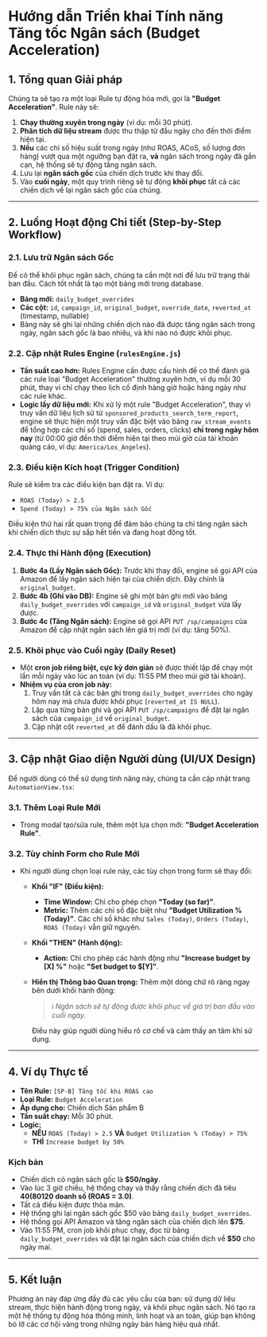 # Hướng dẫn Triển khai Tính năng Tăng tốc Ngân sách (Budget Acceleration)

## 1. Tổng quan Giải pháp

Chúng ta sẽ tạo ra một loại Rule tự động hóa mới, gọi là **"Budget Acceleration"**. Rule này sẽ:
1.  **Chạy thường xuyên trong ngày** (ví dụ: mỗi 30 phút).
2.  **Phân tích dữ liệu stream** được thu thập từ đầu ngày cho đến thời điểm hiện tại.
3.  **Nếu** các chỉ số hiệu suất trong ngày (như ROAS, ACoS, số lượng đơn hàng) vượt qua một ngưỡng bạn đặt ra, **và** ngân sách trong ngày đã gần cạn, hệ thống sẽ tự động tăng ngân sách.
4.  Lưu lại **ngân sách gốc** của chiến dịch trước khi thay đổi.
5.  Vào **cuối ngày**, một quy trình riêng sẽ tự động **khôi phục** tất cả các chiến dịch về lại ngân sách gốc của chúng.

---

## 2. Luồng Hoạt động Chi tiết (Step-by-Step Workflow)

### 2.1. Lưu trữ Ngân sách Gốc
Để có thể khôi phục ngân sách, chúng ta cần một nơi để lưu trữ trạng thái ban đầu. Cách tốt nhất là tạo một bảng mới trong database.

-   **Bảng mới:** `daily_budget_overrides`
-   **Các cột:** `id`, `campaign_id`, `original_budget`, `override_date`, `reverted_at` (timestamp, nullable)
-   Bảng này sẽ ghi lại những chiến dịch nào đã được tăng ngân sách trong ngày, ngân sách gốc là bao nhiêu, và khi nào nó được khôi phục.

### 2.2. Cập nhật Rules Engine (`rulesEngine.js`)

-   **Tần suất cao hơn:** Rules Engine cần được cấu hình để có thể đánh giá các rule loại "Budget Acceleration" thường xuyên hơn, ví dụ mỗi 30 phút, thay vì chỉ chạy theo lịch cố định hàng giờ hoặc hàng ngày như các rule khác.
-   **Logic lấy dữ liệu mới:** Khi xử lý một rule "Budget Acceleration", thay vì truy vấn dữ liệu lịch sử từ `sponsored_products_search_term_report`, engine sẽ thực hiện một truy vấn đặc biệt vào bảng `raw_stream_events` để tổng hợp các chỉ số (spend, sales, orders, clicks) **chỉ trong ngày hôm nay** (từ 00:00 giờ đến thời điểm hiện tại theo múi giờ của tài khoản quảng cáo, ví dụ: `America/Los_Angeles`).

### 2.3. Điều kiện Kích hoạt (Trigger Condition)

Rule sẽ kiểm tra các điều kiện bạn đặt ra. Ví dụ:
-   `ROAS (Today) > 2.5`
-   `Spend (Today) > 75% của Ngân sách Gốc`

Điều kiện thứ hai rất quan trọng để đảm bảo chúng ta chỉ tăng ngân sách khi chiến dịch thực sự sắp hết tiền và đang hoạt động tốt.

### 2.4. Thực thi Hành động (Execution)

1.  **Bước 4a (Lấy Ngân sách Gốc):** Trước khi thay đổi, engine sẽ gọi API của Amazon để lấy ngân sách hiện tại của chiến dịch. Đây chính là `original_budget`.
2.  **Bước 4b (Ghi vào DB):** Engine sẽ ghi một bản ghi mới vào bảng `daily_budget_overrides` với `campaign_id` và `original_budget` vừa lấy được.
3.  **Bước 4c (Tăng Ngân sách):** Engine sẽ gọi API `PUT /sp/campaigns` của Amazon để cập nhật ngân sách lên giá trị mới (ví dụ: tăng 50%).

### 2.5. Khôi phục vào Cuối ngày (Daily Reset)

-   Một **cron job riêng biệt, cực kỳ đơn giản** sẽ được thiết lập để chạy một lần mỗi ngày vào lúc an toàn (ví dụ: 11:55 PM theo múi giờ tài khoản).
-   **Nhiệm vụ của cron job này:**
    1.  Truy vấn tất cả các bản ghi trong `daily_budget_overrides` cho ngày hôm nay mà chưa được khôi phục (`reverted_at IS NULL`).
    2.  Lặp qua từng bản ghi và gọi API `PUT /sp/campaigns` để đặt lại ngân sách của `campaign_id` về `original_budget`.
    3.  Cập nhật cột `reverted_at` để đánh dấu là đã khôi phục.

---

## 3. Cập nhật Giao diện Người dùng (UI/UX Design)

Để người dùng có thể sử dụng tính năng này, chúng ta cần cập nhật trang `AutomationView.tsx`:

### 3.1. Thêm Loại Rule Mới
-   Trong modal tạo/sửa rule, thêm một lựa chọn mới: **"Budget Acceleration Rule"**.

### 3.2. Tùy chỉnh Form cho Rule Mới
-   Khi người dùng chọn loại rule này, các tùy chọn trong form sẽ thay đổi:
    -   **Khối "IF" (Điều kiện):**
        -   **Time Window:** Chỉ cho phép chọn **"Today (so far)"**.
        -   **Metric:** Thêm các chỉ số đặc biệt như **"Budget Utilization % (Today)"**. Các chỉ số khác như `Sales (Today)`, `Orders (Today)`, `ROAS (Today)` vẫn giữ nguyên.
    -   **Khối "THEN" (Hành động):**
        -   **Action:** Chỉ cho phép các hành động như **"Increase budget by [X] %"** hoặc **"Set budget to $[Y]"**.
    -   **Hiển thị Thông báo Quan trọng:** Thêm một dòng chữ rõ ràng ngay bên dưới khối hành động:
        > ℹ️ *Ngân sách sẽ tự động được khôi phục về giá trị ban đầu vào cuối ngày.*
        
        Điều này giúp người dùng hiểu rõ cơ chế và cảm thấy an tâm khi sử dụng.

---

## 4. Ví dụ Thực tế

-   **Tên Rule:** `[SP-B] Tăng tốc khi ROAS cao`
-   **Loại Rule:** `Budget Acceleration`
-   **Áp dụng cho:** Chiến dịch Sản phẩm B
-   **Tần suất chạy:** Mỗi 30 phút.
-   **Logic:**
    -   **NẾU** `ROAS (Today) > 2.5` **VÀ** `Budget Utilization % (Today) > 75%`
    -   **THÌ** `Increase budget by 50%`

### Kịch bản

-   Chiến dịch có ngân sách gốc là **$50/ngày**.
-   Vào lúc 3 giờ chiều, hệ thống chạy và thấy rằng chiến dịch đã tiêu **$40 (80%)** và tạo ra **$120 doanh số (ROAS = 3.0)**.
-   Tất cả điều kiện được thỏa mãn.
-   Hệ thống ghi lại ngân sách gốc $50 vào bảng `daily_budget_overrides`.
-   Hệ thống gọi API Amazon và tăng ngân sách của chiến dịch lên **$75**.
-   Vào 11:55 PM, cron job khôi phục chạy, đọc từ bảng `daily_budget_overrides` và đặt lại ngân sách của chiến dịch về **$50** cho ngày mai.

---

## 5. Kết luận

Phương án này đáp ứng đầy đủ các yêu cầu của bạn: sử dụng dữ liệu stream, thực hiện hành động trong ngày, và khôi phục ngân sách. Nó tạo ra một hệ thống tự động hóa thông minh, linh hoạt và an toàn, giúp bạn không bỏ lỡ các cơ hội vàng trong những ngày bán hàng hiệu quả nhất.